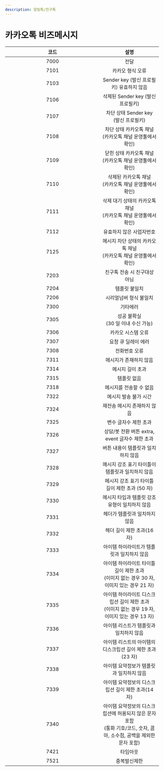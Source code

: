 ```yaml
---
description: 알림톡/친구톡
---
```


# 카카오톡 비즈메시지

<table><thead><tr><th width="294.5" align="center">코드</th><th align="center">설명</th></tr></thead><tbody><tr><td align="center">7000</td><td align="center">전달</td></tr><tr><td align="center">7101</td><td align="center">카카오 형식 오류</td></tr><tr><td align="center">7103</td><td align="center">Sender key (발신 프로필키) 유효하지 않음</td></tr><tr><td align="center">7106</td><td align="center">삭제된 Sender key (발신 프로필키)</td></tr><tr><td align="center">7107</td><td align="center">차단 상태 Sender key (발신 프로필키)</td></tr><tr><td align="center">7108</td><td align="center">차단 상태 카카오톡 채널<br>(카카오톡 채널 운영툴에서 확인)</td></tr><tr><td align="center">7109</td><td align="center">닫힌 상태 카카오톡 채널<br>(카카오톡 채널 운영툴에서 확인)</td></tr><tr><td align="center">7110</td><td align="center">삭제된 카카오톡 채널<br>(카카오톡 채널 운영툴에서 확인)</td></tr><tr><td align="center">7111</td><td align="center">삭제 대기 상태의 카카오톡 채널<br>(카카오톡 채널 운영툴에서 확인)</td></tr><tr><td align="center">7112</td><td align="center">유효하지 않은 사업자번호</td></tr><tr><td align="center">7125</td><td align="center">메시지 차단 상태의 카카오톡 채널<br>(카카오톡 채널 운영툴에서 확인)</td></tr><tr><td align="center">7203</td><td align="center">친구톡 전송 시 친구대상 아님</td></tr><tr><td align="center">7204</td><td align="center">템플릿 불일치</td></tr><tr><td align="center">7206</td><td align="center">시리얼넘버 형식 불일치</td></tr><tr><td align="center">7300</td><td align="center">기타에러</td></tr><tr><td align="center">7305</td><td align="center">성공 불확실<br>(30 일 이내 수신 가능)</td></tr><tr><td align="center">7306</td><td align="center">카카오 시스템 오류</td></tr><tr><td align="center">7307</td><td align="center">요청 큐 딜레이 에러</td></tr><tr><td align="center">7308</td><td align="center">전화번호 오류</td></tr><tr><td align="center">7311</td><td align="center">메시지가 존재하지 않음</td></tr><tr><td align="center">7314</td><td align="center">메시지 길이 초과</td></tr><tr><td align="center">7315</td><td align="center">템플릿 없음</td></tr><tr><td align="center">7318</td><td align="center">메시지를 전송할 수 없음</td></tr><tr><td align="center">7322</td><td align="center">메시지 발송 불가 시간</td></tr><tr><td align="center">7324</td><td align="center">재전송 메시지 존재하지 않음</td></tr><tr><td align="center">7325</td><td align="center">변수 글자수 제한 초과</td></tr><tr><td align="center">7326</td><td align="center">상담/봇 전환 버튼 extra, event 글자수 제한 초과</td></tr><tr><td align="center">7327</td><td align="center">버튼 내용이 템플릿과 일치하지 않음</td></tr><tr><td align="center">7328</td><td align="center">메시지 강조 표기 타이틀이 템플릿과 일치하지 않음</td></tr><tr><td align="center">7329</td><td align="center">메시지 강조 표기 타이틀 길이 제한 초과 (50 자)</td></tr><tr><td align="center">7330</td><td align="center">메시지 타입과 템플릿 강조유형이 일치하지 않음</td></tr><tr><td align="center">7331</td><td align="center">헤더가 템플릿과 일치하지 않음</td></tr><tr><td align="center">7332</td><td align="center">헤더 길이 제한 초과(16 자)</td></tr><tr><td align="center">7333</td><td align="center">아이템 하이라이트가 템플릿과 일치하지 않음</td></tr><tr><td align="center">7334</td><td align="center">아이템 하이라이트 타이틀 길이 제한 초과<br>(이미지 없는 경우 30 자, 이미지 있는 경우 21 자)</td></tr><tr><td align="center">7335</td><td align="center">아이템 하이라이트 디스크립션 길이 제한 초과<br>(이미지 없는 경우 19 자, 이미지 있는 경우 13 자)</td></tr><tr><td align="center">7336</td><td align="center">아이템 리스트가 템플릿과 일치하지 않음</td></tr><tr><td align="center">7337</td><td align="center">아이템 리스트의 아이템의 디스크립션 길이 제한 초과(23 자)</td></tr><tr><td align="center">7338</td><td align="center">아이템 요약정보가 템플릿과 일치하지 않음</td></tr><tr><td align="center">7339</td><td align="center">아이템 요약정보의 디스크립션 길이 제한 초과(14 자)</td></tr><tr><td align="center">7340</td><td align="center">아이템 요약정보의 디스크립션에 허용되지 않은 문자 포함<br>(통화 기호/코드, 숫자, 콤마, 소수점, 공백을 제외한 문자 포함)</td></tr><tr><td align="center">7421</td><td align="center">타임아웃</td></tr><tr><td align="center">7521</td><td align="center">중복발신제한</td></tr></tbody></table>


